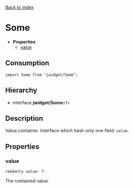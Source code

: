 [Back to index](../README.md)

# Some

* **Properties**
	* [value](#value)

## Consumption

	import Some from "jwidget/Some";

## Hierarchy

* interface **jwidget/Some**`<T>`

## Description

Value container. Interface which hash only one field: `value`.

## Properties

### value

	readonly value: T

The contained value.
